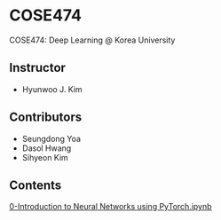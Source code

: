 # COSE474
COSE474: Deep Learning @ Korea University

## Instructor
* Hyunwoo J. Kim

## Contributors
* Seungdong Yoa
* Dasol Hwang
* Sihyeon Kim

## Contents
[0-Introduction to Neural Networks using PyTorch.ipynb](0_Introduction_to_Neural_Networks_using_PyTorch.ipynb)
